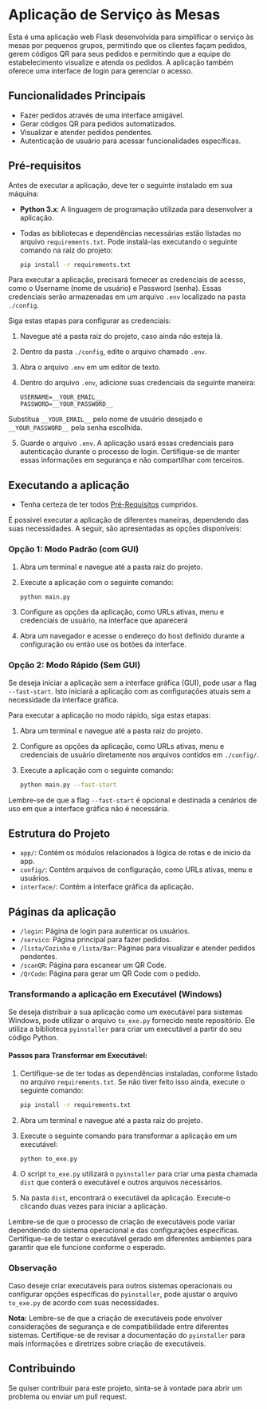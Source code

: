 # Aplicação de Serviço às Mesas

Esta é uma aplicação web Flask desenvolvida para simplificar o serviço às mesas por pequenos grupos, permitindo que os clientes façam pedidos, gerem códigos QR para seus pedidos e permitindo que a equipe do estabelecimento visualize e atenda os pedidos. A aplicação também oferece uma interface de login para gerenciar o acesso.

## Funcionalidades Principais

- Fazer pedidos através de uma interface amigável.
- Gerar códigos QR para pedidos automatizados.
- Visualizar e atender pedidos pendentes.
- Autenticação de usuário para acessar funcionalidades específicas.

## Pré-requisitos

Antes de executar a aplicação, deve ter o seguinte instalado em sua máquina:

- **Python 3.x**: A linguagem de programação utilizada para desenvolver a aplicação.

- Todas as bibliotecas e dependências necessárias estão listadas no arquivo `requirements.txt`. Pode instalá-las executando o seguinte comando na raiz do projeto:

    ```bash
    pip install -r requirements.txt
    ```

Para executar a aplicação, precisará fornecer as credenciais de acesso, como o Username (nome de usuário) e Password (senha). Essas credenciais serão armazenadas em um arquivo `.env` localizado na pasta `./config`.

Siga estas etapas para configurar as credenciais:

1. Navegue até a pasta raiz do projeto, caso ainda não esteja lá.
2. Dentro da pasta `./config`, edite o arquivo chamado `.env`.
3. Abra o arquivo `.env` em um editor de texto.
4. Dentro do arquivo `.env`, adicione suas credenciais da seguinte maneira:

    ```plaintext
    USERNAME=__YOUR_EMAIL__
    PASSWORD=__YOUR_PASSWORD__
    ```
Substitua `__YOUR_EMAIL__` pelo nome de usuário desejado e `__YOUR_PASSWORD__` pela senha escolhida.

5. Guarde o arquivo `.env`. A aplicação usará essas credenciais para autenticação durante o processo de login. Certifique-se de manter essas informações em segurança e não compartilhar com terceiros.

## Executando a aplicação

- Tenha certeza de ter todos [Pré-Requisitos](#Pré-requisitos) cumpridos.

É possivel executar a aplicação de diferentes maneiras, dependendo das suas necessidades. A seguir, são apresentadas as opções disponíveis:

### Opção 1: Modo Padrão (com GUI)

1. Abra um terminal e navegue até a pasta raiz do projeto.
2. Execute a aplicação com o seguinte comando:

    ```bash
    python main.py
    ```
3. Configure as opções da aplicação, como URLs ativas, menu e credenciais de usuário, na interface que aparecerá
4. Abra um navegador e acesse o endereço do host definido durante a configuração ou então use os botões da interface.


### Opção 2: Modo Rápido (Sem GUI)
Se deseja iniciar a aplicação sem a interface gráfica (GUI), pode usar a flag `--fast-start`. Isto iniciará a aplicação com as configurações atuais sem a necessidade da interface gráfica.

Para executar a aplicação no modo rápido, siga estas etapas:

1. Abra um terminal e navegue até a pasta raiz do projeto.
2. Configure as opções da aplicação, como URLs ativas, menu e credenciais de usuário diretamente nos arquivos contidos em `./config/`.
3. Execute a aplicação com o seguinte comando:

    ```bash
    python main.py --fast-start
    ```
Lembre-se de que a flag `--fast-start` é opcional e destinada a cenários de uso em que a interface gráfica não é necessária.

## Estrutura do Projeto

- `app/`: Contém os módulos relacionados à lógica de rotas e de inicio da app.
- `config/`: Contém arquivos de configuração, como URLs ativas, menu e usuários.
- `interface/`: Contém a interface gráfica da aplicação.

## Páginas da aplicação

- `/login`: Página de login para autenticar os usuários.
- `/servico`: Página principal para fazer pedidos.
- `/lista/Cozinha` e `/lista/Bar`: Páginas para visualizar e atender pedidos pendentes.
- `/scanQR`: Página para escanear um QR Code.
- `/QrCode`: Página para gerar um QR Code com o pedido.

### Transformando a aplicação em Executável (Windows)

Se deseja distribuir a sua aplicação como um executável para sistemas Windows, pode utilizar o arquivo `to_exe.py` fornecido neste repositório. Ele utiliza a biblioteca `pyinstaller` para criar um executável a partir do seu código Python.

#### Passos para Transformar em Executável:

1. Certifique-se de ter todas as dependências instaladas, conforme listado no arquivo `requirements.txt`. Se não tiver feito isso ainda, execute o seguinte comando:

    ```bash
    pip install -r requirements.txt
    ```
2. Abra um terminal e navegue até a pasta raiz do projeto.

3. Execute o seguinte comando para transformar a aplicação em um executável:

    ```bash
    python to_exe.py
    ```
4. O script `to_exe.py` utilizará o `pyinstaller` para criar uma pasta chamada `dist` que conterá o executável e outros arquivos necessários.

5. Na pasta `dist`, encontrará o executável da aplicação. Execute-o clicando duas vezes para iniciar a aplicação.

Lembre-se de que o processo de criação de executáveis pode variar dependendo do sistema operacional e das configurações específicas. Certifique-se de testar o executável gerado em diferentes ambientes para garantir que ele funcione conforme o esperado.

### Observação

Caso deseje criar executáveis para outros sistemas operacionais ou configurar opções específicas do `pyinstaller`, pode ajustar o arquivo `to_exe.py` de acordo com suas necessidades.

**Nota:** Lembre-se de que a criação de executáveis pode envolver considerações de segurança e de compatibilidade entre diferentes sistemas. Certifique-se de revisar a documentação do `pyinstaller` para mais informações e diretrizes sobre criação de executáveis.

## Contribuindo

Se quiser contribuir para este projeto, sinta-se à vontade para abrir um problema ou enviar um pull request.